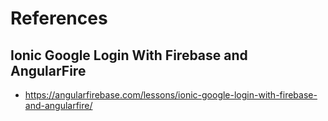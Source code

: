 # References

## Ionic Google Login With Firebase and AngularFire

- https://angularfirebase.com/lessons/ionic-google-login-with-firebase-and-angularfire/